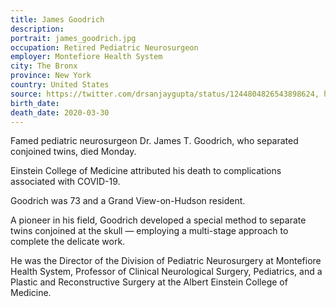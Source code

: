 ```yaml
---
title: James Goodrich
description: 
portrait: james_goodrich.jpg
occupation: Retired Pediatric Neurosurgeon
employer: Montefiore Health System
city: The Bronx
province: New York
country: United States
source: https://twitter.com/drsanjaygupta/status/1244804826543898624, https://www.pennlive.com/coronavirus/2020/03/new-york-pediatric-neurosurgeon-who-separated-conjoined-twins-dies-from-coronavirus-reports.html, https://www.lohud.com/story/news/coronavirus/2020/03/30/coronavirus-claims-famed-neurosurgeon-dr-james-goodrich/5091116002/, https://www.nytimes.com/2020/04/01/obituaries/dr-james-t-goodrich-dead-coronavirus.html
birth_date: 
death_date: 2020-03-30
---
```


Famed pediatric neurosurgeon Dr. James T. Goodrich, who separated conjoined twins, died Monday.

Einstein College of Medicine attributed his death to complications associated with COVID-19.

Goodrich was 73 and a Grand View-on-Hudson resident.

A pioneer in his field, Goodrich developed a special method to separate twins conjoined at the skull — employing a multi-stage approach to complete the delicate work.

He was the Director of the Division of Pediatric Neurosurgery at Montefiore Health System, Professor of Clinical Neurological Surgery, Pediatrics, and a Plastic and Reconstructive Surgery at the Albert Einstein College of Medicine.
